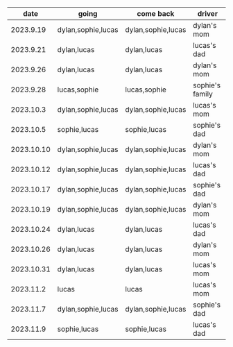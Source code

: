 | date | going | come back | driver|
|------|-------|-----------|-------|
|2023.9.19| dylan,sophie,lucas | dylan,sophie,lucas| dylan's mom| 
|2023.9.21| dylan,lucas  | dylan,lucas  | lucas's dad|
|2023.9.26| dylan,lucas  | dylan,lucas  | dylan's mom|
|2023.9.28| lucas,sophie | lucas,sophie | sophie's family|
|2023.10.3| dylan,sophie,lucas | dylan,sophie,lucas| lucas's mom| 
|2023.10.5| sophie,lucas | sophie,lucas | sophie's dad| 
|2023.10.10| dylan,sophie,lucas | dylan,sophie,lucas| dylan's mom|
|2023.10.12| dylan,sophie,lucas | dylan,sophie,lucas| lucas's dad|
|2023.10.17| dylan,sophie,lucas | dylan,sophie,lucas| sophie's dad|
|2023.10.19| dylan,sophie,lucas | dylan,sophie,lucas| dylan's mom|
|2023.10.24| dylan,lucas  | dylan,lucas  | lucas's dad|
|2023.10.26| dylan,lucas  | dylan,lucas  | dylan's mom|
|2023.10.31| dylan,lucas  | dylan,lucas  | lucas's mom|
|2023.11.2 | lucas  | lucas  | lucas's mom|
|2023.11.7 | dylan,sophie,lucas | dylan,sophie,lucas | sophie's dad | 
|2023.11.9 | sophie,lucas | sophie,lucas | lucas's dad | 
